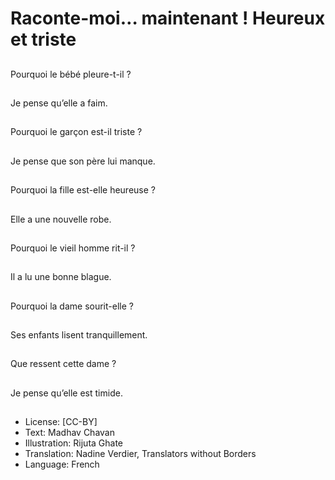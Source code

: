 # Raconte-moi… maintenant ! Heureux et triste

##
Pourquoi le bébé
pleure-t-il ?

##
Je pense qu’elle a faim.

##
Pourquoi le garçon est-il
triste ?

##
Je pense que son père
lui manque.

##
Pourquoi la fille est-elle
heureuse ?

##
Elle a une nouvelle
robe.

##
Pourquoi le vieil homme
rit-il ?

##
Il a lu une bonne
blague.

##
Pourquoi la dame
sourit-elle ?

##
Ses enfants lisent
tranquillement.

##
Que ressent cette dame
?

##
Je pense qu’elle est
timide.

##
* License: [CC-BY]
* Text: Madhav Chavan
* Illustration: Rijuta Ghate
* Translation: Nadine Verdier, Translators without Borders
* Language: French
